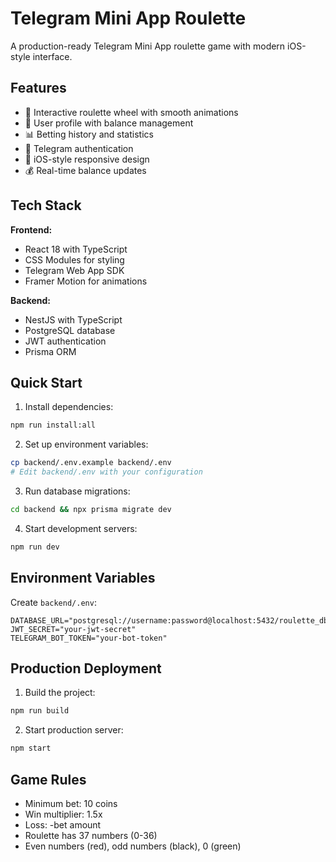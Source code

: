 # Telegram Mini App Roulette

A production-ready Telegram Mini App roulette game with modern iOS-style interface.

## Features

- 🎰 Interactive roulette wheel with smooth animations
- 👤 User profile with balance management
- 📊 Betting history and statistics
- 🔐 Telegram authentication
- 📱 iOS-style responsive design
- 💰 Real-time balance updates

## Tech Stack

**Frontend:**
- React 18 with TypeScript
- CSS Modules for styling
- Telegram Web App SDK
- Framer Motion for animations

**Backend:**
- NestJS with TypeScript
- PostgreSQL database
- JWT authentication
- Prisma ORM

## Quick Start

1. Install dependencies:
```bash
npm run install:all
```

2. Set up environment variables:
```bash
cp backend/.env.example backend/.env
# Edit backend/.env with your configuration
```

3. Run database migrations:
```bash
cd backend && npx prisma migrate dev
```

4. Start development servers:
```bash
npm run dev
```

## Environment Variables

Create `backend/.env`:
```
DATABASE_URL="postgresql://username:password@localhost:5432/roulette_db"
JWT_SECRET="your-jwt-secret"
TELEGRAM_BOT_TOKEN="your-bot-token"
```

## Production Deployment

1. Build the project:
```bash
npm run build
```

2. Start production server:
```bash
npm start
```

## Game Rules

- Minimum bet: 10 coins
- Win multiplier: 1.5x
- Loss: -bet amount
- Roulette has 37 numbers (0-36)
- Even numbers (red), odd numbers (black), 0 (green)
